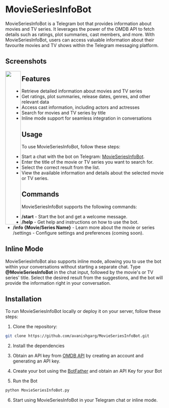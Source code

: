 
# MovieSeriesInfoBot

MovieSeriesInfoBot is a Telegram bot that provides information about movies and TV series. It leverages the power of the OMDB API to fetch details such as ratings, plot summaries, cast members, and more. With MovieSeriesInfoBot, users can access valuable information about their favourite movies and TV shows within the Telegram messaging platform.


## Screenshots

<img src="https://github.com/avanishgarg/MovieSeriesInfoBot/assets/44157009/38476cb3-7819-443c-a11f-84f8ac26c1b2" align="left" height="480" width="48" >



## Features

- Retrieve detailed information about movies and TV series
- Get ratings, plot summaries, release dates, genres, and other relevant data
- Access cast information, including actors and actresses
- Search for movies and TV series by title
- Inline mode support for seamless integration in conversations


## Usage

To use MovieSeriesInfoBot, follow these steps:

- Start a chat with the bot on Telegram: [MovieSeriesInfoBot](https://t.me/MovieSeriesInfoBot).
- Enter the title of the movie or TV series you want to search for.
- Select the correct result from the list.
- View the available information and details about the selected movie or TV series.
## Commands

MovieSeriesInfoBot supports the following commands:

-  __/start__ - Start the bot and get a welcome message.
- __/help__ - Get help and instructions on how to use the bot.
- __/info {Movie/Series Name}__ - Learn more about the movie or series
/settings - Configure settings and preferences (coming soon).

## Inline Mode
MovieSeriesInfoBot also supports inline mode, allowing you to use the bot within your conversations without starting a separate chat. Type __@MovieSeriesInfoBot__ in the chat input, followed by the movie's or TV series' title. Select the desired result from the suggestions, and the bot will provide the information right in your conversation.
## Installation

To run MovieSeriesInfoBot locally or deploy it on your server, follow these steps:



1. Clone the repository:
```bash
git clone https://github.com/avanishgarg/MovieSeriesInfoBot.git
```

2. Install the dependencies

3. Obtain an API key from [OMDB API](https://www.omdbapi.com/) by creating an account and generating an API key.

4. Create your bot using the [BotFather](https://t.me/BotFather) and obtain an API Key for your Bot

5. Run the Bot
```bash
python MovieSeriesInfoBot.py
```

6. Start using MovieSeriesInfoBot in your Telegram chat or inline mode.





    
